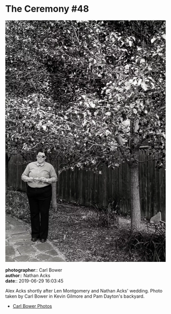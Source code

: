 # The Ceremony #48

![Alex Acks shortly after Len Montgomery and Nathan Acks' wedding](assets/2019-06-29-set-1-the-ceremony-48.webp)

**photographer**:: Carl Bower  
**author**:: Nathan Acks  
**date**:: 2019-06-29 16:03:45

Alex Acks shortly after Len Montgomery and Nathan Acks' wedding. Photo taken by Carl Bower in Kevin Gilmore and Pam Dayton's backyard.

* [Carl Bower Photos](https://carlbowerphotos.com)
